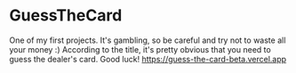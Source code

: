 # GuessTheCard
One of my first projects. 
It's gambling, so be careful and try not to waste all your money :)
According to the title, it's pretty obvious that you need to guess the dealer's card. 
Good luck!
https://guess-the-card-beta.vercel.app
